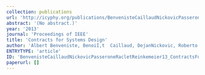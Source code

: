 ```yaml
---
collection: publications
url: 'http://icyphy.org/publications/BenvenisteCaillaudNickovicPasseroneRacletReinkemeier13_ContractsForSystemsDesign'
abstract: '(No abstract.)'
year: '2013'
journal: 'Proceedings of IEEE'
title: 'Contracts for Systems Design'
author: 'Albert Benveniste, BenoiÌ‚t  Caillaud, DejanNickovic, Roberto Passerone, Jean-BaptisteRaclet, Philipp Reinkemeier, AlbertoSangiovanni-Vincentelli, Werner Damm, TomHenzinger, Kim Larsen'
ENTRYTYPE: 'article'
ID: 'BenvenisteCaillaudNickovicPasseroneRacletReinkemeier13_ContractsForSystemsDesign'
paperurl: []
---
```

